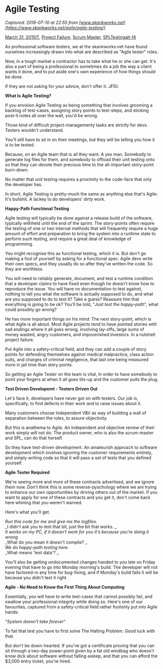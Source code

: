 # Agile Testing

_Captured: 2016-07-10 at 22:55 from [www.skankworks.net](https://www.skankworks.net/agile/agile-testing/)_

[March 31, 2015](https://www.skankworks.net/agile/agile-testing/)[IT](https://www.skankworks.net/agile/category/it/), [Project Failure](https://www.skankworks.net/agile/category/project-failure/), [Scrum Master](https://www.skankworks.net/agile/category/roles/scrum/), [SPL](https://www.skankworks.net/agile/category/roles/spl/)[Testing](https://www.skankworks.net/agile/tag/testing/)[alt-f4](https://www.skankworks.net/agile/author/alt-f4/)

As professional software testers, we at the skankworks.net have found ourselves increasingly drawn into what are described as "Agile tester" roles. 

Now, in a tough market a contractor has to take what he or she can get. It's also a part of being a professional to sometimes do a job the way a client wants it done, and to put aside one's own experience of how things should be done. 

If they are not asking for your advice, don't offer it. JFDI. 

**What Is Agile Testing?**

If you envision Agile Testing as being something that involves grooming a backlog of test-cases, assigning story points to test-steps, and sticking post-it notes all over the wall, you'd be wrong. 

Those kind of difficult project-managementy tasks are strictly for devs. Testers wouldn't understand. 

You'll still have to sit in on their meetings, but they will be telling you how it is to be tested. 

Because, on an Agile team that is all they want: A yes man. Somebody to generate log files for them, and somebody to offload their unit testing onto so that they can devote their precious time to the all-important story-point burn-down. 

No matter that unit testing requires a proximity to the code-face that only the developer has. 

In short, Agile Testing is pretty-much the same as anything else that's Agile: It's bullshit. A lackey to do developers' dirty work. 

**Happy-Path Functional Testing**

Agile testing will typically be done against a release build of the software, typically withheld until the end of the sprint. The story-points often require the testing of one or two internal methods that will frequently require a huge amount of effort and preparation to bring the system into a runtime state to perform such testing, and require a great deal of knowledge of programming. 

You might recognise this as functional testing, which it is. But don't go making a fool of yourself by asking for a functional spec. Agile devs write their own specs, and they usually do so after they've written the code. So they are worthless. 

You will need to reliably generate, document, and test a runtime condition that a developer claims to have fixed even though he doesn't know how to reproduce the issue. You will have no documentation to test against, nothing to tell you what the software is actually supposed to do, and what are you supposed to do to test it? Take a guess? Reassure him that everything is going to be ok? You'll be told, "_Just test the happy-path_", what could possibly go wrong? 

He has more important things on his mind: The next story-point, which is what Agile is all about. Most Agile projects tend to have pointed stories with sad endings where it all goes wrong, involving lay-offs, large sums of money wasted, angry customers, and impoverished investors. In a nutshell project failure. 

Put Agile into a safety-critical field, and they can add a couple of story points for defending themselves against medical malpractice, class action suits, and charges of criminal negligence, that last one being measured more in jail time than story points. 

So getting an Agile Tester on the team is vital, in order to have somebody to point your fingers at when it all goes tits-up and the customer pulls the plug. 

**Test Driven Developemt - Testers Driven Out**

Let's face it, developers have never got on with testers. Our job is, specifically, to find defects in their work and to raise issues about it. 

Many customers choose Independent V&V as way of building a wall of separation between the roles, to assure objectivity. 

But this is anathema to Agile. An independent and objective review of their work simply will not do. The product owner, who is also the scrum-master and SPL, can do that herself. 

So they have test-driven development. An amateurish approach to software development which involves ignoring the customer requirements entirely, and simply writing code so that it will pass a set of tests that you defined yourself. 

**Agile Tester Required**

We're seeing more and more of these contracts advertised, and we ignore them now. Don't think this is some reverse-pyschology where we are trying to enhance our own opportunities by driving others out of the market. If you want to apply for one of these contracts and you get it, don't come back here whining that you weren't warned. 

Here's what you'll get.

_Run this code for me and give me the logfiles._  
_I didn't ask you to test that bit, just the bit that works. _  
_It works on my PC, if it doesn't work for you it's because you're doing it wrong_  
_What do you mean it doesn't compile? _  
_We do happy-path testing here._  
_What means 'test data'? _

You'll also be getting undocumented changes handed to you late on Friday evening that have to go into Monday morning's build. The developer will not have factored-in any time for bug-fixing, and if Monday's build fails it will be because you didn't test it right. 

**Agile - No Need to Know the First Thing About Computing**

Essentially, you will have to write test-cases that cannot possibly fail, and swallow your professional integrity while doing so. Here's one of our favourites, captured from a safety-critical field rather foolishly put into Agile hands:

"_System doesn't take forever_"

To fail that test you have to first solve The Halting Problem. Good luck with that. 

But don't be down-hearted. If you've got a certificate proving that you can sit through a two-day power-point given by a fat old windbag who doesn't know dick about software without falling asleep, and that you can afford the $3,000 entry ticket, you're hired. 

